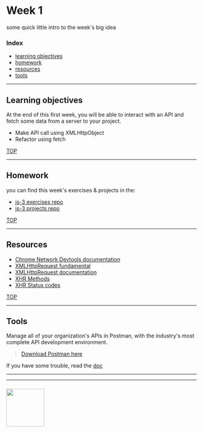 # Week 1

some quick little intro to the week's big idea

### Index
* [learning objectives](#learning-objectives)
* [homework](#homework)
* [resources](#resources)
* [tools](#tools)

---

## Learning objectives

At the end of this first week, you will be able to interact with an API and fetch some data from a server to your project.  
  
- Make API call using XMLHttpObject
- Refactor using fetch

[TOP](#week-1)

---

## Homework

you can find this week's exercises & projects in the:
* [js-3 exercises repo](https://github.com/be-hacking-hyf/javascript-3-exercises)
* [js-3 projects repo](https://github.com/be-hacking-hyf/javascript-3-projects)

[TOP](#week-1)

---

## Resources

- [Chrome Network Devtools documentation](https://developers.google.com/web/tools/chrome-devtools/network/)
- [XMLHttpRequest fundamental](https://github.com/HackYourFutureBelgium/fundamentals/blob/master/fundamentals/XMLHttpRequest.md)
- [XMLHttpRequest documentation](https://developer.mozilla.org/en-US/docs/Web/API/XMLHttpRequest)
- [XHR Methods](https://developer.mozilla.org/en-US/docs/Web/HTTP/Methods)
- [XHR Status codes](https://developer.mozilla.org/en-US/docs/Web/HTTP/Status)

[TOP](#week-1)

---

## Tools

Manage all of your organization's APIs in Postman, with the industry's most complete API development environment.

> [Download Postman here](https://www.getpostman.com/downloads/)

If you have some trouble, read the [doc](https://learning.getpostman.com/)
___
___
### <a href="https://hackyourfuture.be" target="_blank"><img src="https://pbs.twimg.com/profile_images/984474625009741824/Bs_qKx6-_400x400.jpg" width="100" height="100"></img></a>

